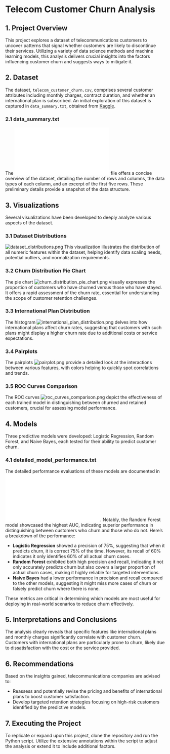 # Telecom Customer Churn Analysis

## 1. Project Overview
This project explores a dataset of telecommunications customers to uncover patterns that signal whether customers are likely to discontinue their services. Utilizing a variety of data science methods and machine learning models, this analysis delivers crucial insights into the factors influencing customer churn and suggests ways to mitigate it.

## 2. Dataset
The dataset, `telecom_customer_churn.csv`, comprises several customer attributes including monthly charges, contract duration, and whether an international plan is subscribed. An initial exploration of this dataset is captured in `data_summary.txt`, obtained from [Kaggle](https://www.kaggle.com/datasets/mnassrib/telecom-churn-datasets/data?select=churn-bigml-20.csv).

### 2.1 data_summary.txt
The ![data_summary.txt](./data_summary.txt) file offers a concise overview of the dataset, detailing the number of rows and columns, the data types of each column, and an excerpt of the first five rows. These preliminary details provide a snapshot of the data structure.

## 3. Visualizations
Several visualizations have been developed to deeply analyze various aspects of the dataset.

### 3.1 Dataset Distributions
![dataset_distributions.png](./dataset_distributions.png) This visualization illustrates the distribution of all numeric features within the dataset, helping identify data scaling needs, potential outliers, and normalization requirements.

### 3.2 Churn Distribution Pie Chart
The pie chart ![churn_distribution_pie_chart.png](./churn_distribution_pie_chart.png) visually expresses the proportion of customers who have churned versus those who have stayed. It offers a rapid assessment of the churn rate, essential for understanding the scope of customer retention challenges.

### 3.3 International Plan Distribution
The histogram ![international_plan_distribution.png](./international_plan_distribution.png) delves into how international plans affect churn rates, suggesting that customers with such plans might display a higher churn rate due to additional costs or service expectations.

### 3.4 Pairplots
The pairplots ![pairplot.png](./pairplot.png) provide a detailed look at the interactions between various features, with colors helping to quickly spot correlations and trends.

### 3.5 ROC Curves Comparison
The ROC curves ![roc_curves_comparison.png](./roc_curves_comparison.png) depict the effectiveness of each trained model in distinguishing between churned and retained customers, crucial for assessing model performance.

## 4. Models
Three predictive models were developed: Logistic Regression, Random Forest, and Naive Bayes, each tested for their ability to predict customer churn.

### 4.1 detailed_model_performance.txt
The detailed performance evaluations of these models are documented in ![detailed_model_performance.txt](./detailed_model_performance.txt). Notably, the Random Forest model showcased the highest AUC, indicating superior performance in distinguishing between customers who churn and those who do not. Here’s a breakdown of the performance:
- **Logistic Regression** showed a precision of 75%, suggesting that when it predicts churn, it is correct 75% of the time. However, its recall of 60% indicates it only identifies 60% of all actual churn cases.
- **Random Forest** exhibited both high precision and recall, indicating it not only accurately predicts churn but also covers a larger proportion of actual churn cases, making it highly reliable for targeted interventions.
- **Naive Bayes** had a lower performance in precision and recall compared to the other models, suggesting it might miss more cases of churn or falsely predict churn where there is none.

These metrics are critical in determining which models are most useful for deploying in real-world scenarios to reduce churn effectively.

## 5. Interpretations and Conclusions
The analysis clearly reveals that specific features like international plans and monthly charges significantly correlate with customer churn. Customers with international plans are particularly prone to churn, likely due to dissatisfaction with the cost or the service provided. 

## 6. Recommendations
Based on the insights gained, telecommunications companies are advised to:
- Reassess and potentially revise the pricing and benefits of international plans to boost customer satisfaction.
- Develop targeted retention strategies focusing on high-risk customers identified by the predictive models.

## 7. Executing the Project
To replicate or expand upon this project, clone the repository and run the Python script. Utilize the extensive annotations within the script to adjust the analysis or extend it to include additional factors.
